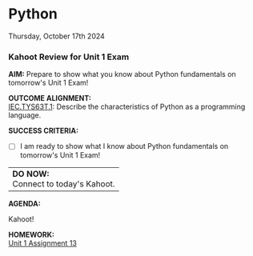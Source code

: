 # Python
Thursday, October 17th 2024

### Kahoot Review for Unit 1 Exam

**AIM:** Prepare to show what you know about Python fundamentals on tomorrow's Unit 1 Exam!

**OUTCOME ALIGNMENT:**
<br><ins>IEC.TYS63T.1</ins>: Describe the characteristics of Python as a programming language.

**SUCCESS CRITERIA:**
- [ ] I am ready to show what I know about Python fundamentals on tomorrow's Unit 1 Exam!

<table>
  <tr>
    <td><b>DO NOW:</b><br>Connect to today's Kahoot.
  </tr>
</table>

**AGENDA:**

Kahoot!


**HOMEWORK:** <br>
[Unit 1 Assignment 13](https://github.com/MrJSwotinsky/Python/blob/main/Unit_1_Revisiting_Python_Programming_Fundamentals/Daily_Assignments/13_Due_Fri_Oct_18_U1_CP3_Reflection.md)
